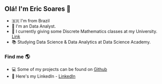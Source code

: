 ## Olá! I'm Eric Soares 👋

- 🇧🇷 I'm from Brazil
- 🔭 I'm an Data Analyst.
- 👯 I currently giving some Discrete Mathematics classes at my University. [Link](https://github.com/soareseric/math)  
- 📚 Studying Data Science & Data Analytics at Data Science Academy.

### Find me 🌎

- 💻 Some of my projects can be found on [Github](https://github.com/soareseric)
- 💼 Here's my LinkedIn - [LinkedIn](https://www.linkedin.com/in/eric-soares-maciel/)
